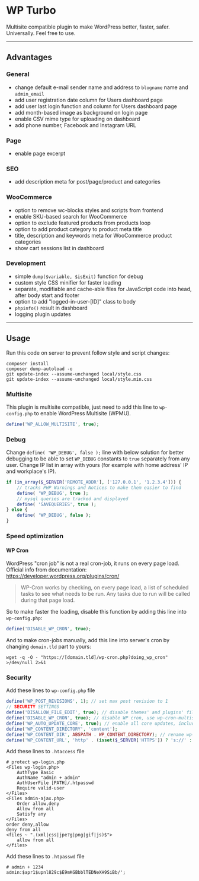 # WP Turbo

Multisite compatible plugin to make WordPress better, faster, safer. Universally. Feel free to use.

---

## Advantages

### General

- change default e-mail sender name and address to `blogname` name and `admin_email`
- add user registration date column for Users dashboard page
- add user last login function and column for Users dashboard page
- add month-based image as background on login page
- enable CSV mime type for uploading on dashboard
- add phone number, Facebook and Instagram URL

### Page

- enable page excerpt

### SEO

- add description meta for post/page/product and categories

### WooCommerce

- option to remove wc-blocks styles and scripts from frontend
- enable SKU-based search for WooCommerce
- option to exclude featured products from products loop
- option to add product category to product meta title
- title, description and keywords meta for WooCommerce product categories
- show cart sessions list in dashboard

### Development

- simple `dump($variable, $isExit)` function for debug
- custom style CSS minifier for faster loading
- separate, modifiable and cache-able files for JavaScript code into head, after body start and footer
- option to add "logged-in-user-[ID]" class to body
- `phpinfo()` result in dashboard
- logging plugin updates

---

## Usage

Run this code on server to prevent follow style and script changes:

```shell
composer install
composer dump-autoload -o
git update-index --assume-unchanged local/style.css
git update-index --assume-unchanged local/style.min.css
```

### Multisite

This plugin is multisite compatible, just need to add this line to `wp-config.php` to enable WordPress Multisite (WPMU).

```php
define('WP_ALLOW_MULTISITE', true);
```

### Debug

Change `define( 'WP_DEBUG', false );` line with below solution for better debugging to be able to set `WP_DEBUG` constants to `true` separately from any user. Change IP list in array with yours (for example with home address' IP and workplace's IP).

```php
if (in_array($_SERVER['REMOTE_ADDR'], ['127.0.0.1', '1.2.3.4'])) {
    // tracks PHP Warnings and Notices to make them easier to find
    define( 'WP_DEBUG', true );
    // mysql queries are tracked and displayed
    define( 'SAVEQUERIES', true );
} else {
    define( 'WP_DEBUG', false );
}
```

### Speed optimization

#### WP Cron

WordPress "cron job" is not a real cron-job, it runs on every page load. Official info from documentation: https://developer.wordpress.org/plugins/cron/

> WP-Cron works by checking, on every page load, a list of scheduled tasks to see what needs to be run. Any tasks due to run will be called during that page load.

So to make faster the loading, disable this function by adding this line into `wp-config.php`:

```php
define('DISABLE_WP_CRON', true);
```

And to make cron-jobs manually, add this line into server's cron by changing `domain.tld` part to yours:

```shell
wget -q -O - "https://[domain.tld]/wp-cron.php?doing_wp_cron" >/dev/null 2>&1
```

### Security

Add these lines to `wp-config.php` file

```php
define('WP_POST_REVISIONS', 1); // set max post revision to 1
// SECURITY SETTINGS
define('DISALLOW_FILE_EDIT', true); // disable themes' and plugins' file editor
define('DISABLE_WP_CRON', true); // disable WP cron, use wp-cron-multisite.php instead
define('WP_AUTO_UPDATE_CORE', true); // enable all core updates, including minor and major
define('WP_CONTENT_DIRECTORY', 'content');
define('WP_CONTENT_DIR', ABSPATH . WP_CONTENT_DIRECTORY); // rename wp-content folder and redefine wp-content path
define('WP_CONTENT_URL', 'http' . (isset($_SERVER['HTTPS']) ? 's://' : '://') . $_SERVER['HTTP_HOST'] .'/' . WP_CONTENT_DIRECTORY);
```

Add these lines to `.htaccess` file

```
# protect wp-login.php
<Files wp-login.php>
	AuthType Basic
	AuthName "admin + admin"
	AuthUserFile [PATH]/.htpasswd
	Require valid-user
</Files>
<Files admin-ajax.php>
    Order allow,deny
    Allow from all
    Satisfy any
</Files>
order deny,allow
deny from all
<files ~ ".(xml|css|jpe?g|png|gif|js)$">
    allow from all
</files>
```

Add these lines to `.htpasswd` file

```
# admin + 1234
admin:$apr1$upnl829c$E9mKGBbblTEDNeXH9SiBb/';
```

